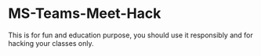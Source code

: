 # MS-Teams-Meet-Hack
This is for fun and education purpose, you should use it responsibly and for hacking your classes only.
